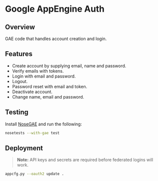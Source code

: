 Google AppEngine Auth
=====================

Overview
--------

GAE code that handles account creation and login.

Features
--------

- Create account by supplying email, name and password.
- Verify emails with tokens.
- Login with email and password.
- Logout.
- Password reset with email and token.
- Deactivate account.
- Change name, email and password.

Testing
-------

Install [NoseGAE](https://github.com/Trii/NoseGAE) and run the following:

```sh
nosetests --with-gae test
```

Deployment
----------

> **Note:** API keys and secrets are required before federated logins will work.

```sh
appcfg.py --oauth2 update .
```

